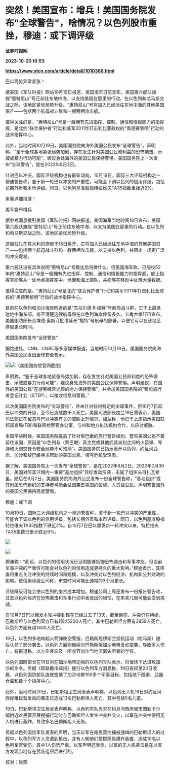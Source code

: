 # 突然！美国宣布：增兵！美国国务院发布"全球警告"，啥情况？以色列股市重挫，穆迪：或下调评级
**证券时报网**

**2023-10-20 10:53**

**https://www.stcn.com/article/detail/1010366.html**

巴以局势异常紧张！

据美国《军队时报》网站10月19日报道，美国海军日前宣布，美国第六舰队旗舰“惠特尼山”号正前往东地中海，以支持美国在那里的行动。在以色列和哈马斯交战之际，该地区紧张局势升级。“惠特尼山”号将加入已经派往东地中海的其他美国资产——包括两个航母战斗群和一艘两栖攻击舰。

值得关注的是，“惠特尼山”号是一艘拥有先进指挥、控制、通信和情报能力的指挥舰，是北约“联合保护者”行动和美军2011年打击利比亚政权的“奥德赛黎明”行动的战术指挥中心。

此外，当地时间10月19日，美国国务院向海外美国公民发布“全球警告”。声明称，“鉴于全球各地紧张局势加剧，存在发生针对美国公民和利益的恐怖袭击、示威或暴力行动可能”，建议身处海外的美国公民保持警惕。美国国务院上一次发布“全球警告”，是在2022年8月2日。

针对巴以冲突，国际评级机构也有最新动向。10月19日，国际三大评级机构之一穆迪警告称，鉴于新一轮巴以冲突的严重性，可能会下调以色列的信用评级，包括长期外币和本币评级。同日，以色列基准股指特拉维夫TA35指数重挫近2%。

来看详细报道！

美军宣布增兵

据参考消息援引美国《军队时报》网站报道，美国海军当地时间18日宣布，美国第六舰队旗舰“惠特尼山”号正前往东地中海，以支持美国在那里的行动。在以色列和哈马斯交战之际，该地区紧张局势升级。

这艘驻扎在意大利的旗舰于18日离开，它将加入已经派往东地中海的其他美国资产——包括两个航母战斗群和一艘两栖攻击舰，以支持以色列，并阻止一场更广泛的冲突爆发。

第六舰队没有具体说明“惠特尼山”号抵达后将做什么。但美国海军称，已服役52年的“惠特尼山”号是一艘拥有先进指挥、控制、通信和情报能力的指挥舰，舰上指挥官能够从一处地点指挥空中、地面和海上部队，并能够在移动中处理大量数据。

值得注意的是，“惠特尼山”号是北约“联合保护者”行动和美军2011年打击利比亚政权的“奥德赛黎明”行动的战术指挥中心。

目前在以色列和加沙海岸附近的是“杰拉尔德·R·福特”号航母战斗群，它于上周抵达地中海东部。尚不清楚这艘航母将在以色列海岸停留多久。五角大楼17日宣布，美国国防部长劳埃德·奥斯汀批准延长“福特”号航母的部署，以便它可以在该地区停留更长时间。

美国国务院发布“全球警告”

据路透社、CNN、CNBC等多家媒体报道，当地时间10月19日，美国国务院向海外美国公民发出全球安全警示。

![](https://stcn-main.oss-cn-shenzhen.aliyuncs.com/upload/wechat/20231020/f23EOWYFfgH9CrWrqFaM92zBE4gZKf6Z4GG11gHC3APCoibBXibhcqmdePvkXAxaIN3KzqHrEeH8iaEAuAG7ibx1VA.png)![](https://stcn-main.oss-cn-shenzhen.aliyuncs.com/upload/wechat/20231020/f23EOWYFfgH9CrWrqFaM92zBE4gZKf6ZRoWXo5gINbRpAPu2ZPuDjyQ8wiblCxCMcmdXCGoHsq2wYtMsnnjQuZA.gif)（美国国务院官网截图）

声明称，“鉴于全球各地紧张局势加剧，存在发生针对美国公民和利益的恐怖袭击、示威或暴力行动可能”，建议身处海外的美国公民保持警惕。声明建议，在国外的美国公民“在游客经常光顾的地方保持警惕”，并参加美国国务院的“智能旅行者登记计划（STEP），以接收信息和警报。”

此次美国国务院发布的“全球警告”，并未针对任何特定的全球事件，但10月7日起巴以冲突的升级，至今已造成数千人死亡。美国司法部长加兰19日曾表示，美国司法部正在留意与巴以冲突有关的威胁上升情况。加兰称，他已于上周指示美国联邦调查局(FBI)和联邦检察官办公室，与州和地方执法机构合作，以应对威胁。

本周早些时候，美国国务院提高了针对黎巴嫩的旅行警告级别，警告美国公民不要前往该国，原因是“以色列与（黎巴嫩）真主党或其他武装派别之间的火箭弹、导弹和火炮交锋令安全局势不可预测”。美国国务院已指示离开以色列、约旦河西岸、加沙和黎巴嫩寻求帮助的美国公民，填写危机受理表。

据了解，美国国务院上一次发布“全球警告”，是在2022年8月2日。2022年7月30日，美国对阿富汗境内一重要“基地组织”目标发动空袭，击毙了组织头目扎瓦希里。随后在8月2日，美国国务院向海外公民发布一份全球警告称，“基地组织”或其附属恐怖组织的支持者可能会试图袭击美国的设施、人员或公民。声明警告海外的美国公民保持高度警惕。

穆迪：或下调

10月19日，国际三大评级机构之一穆迪警告称，鉴于新一轮巴以冲突的严重性，可能会下调以色列的信用评级，包括长期外币和本币评级。同日，以色列基准股指特拉维夫TA35指数下跌近2%。自10月7日巴以爆发新一轮冲突以来，特拉维夫TA35指数已累计跌近9%。

![](https://stcn-main.oss-cn-shenzhen.aliyuncs.com/upload/wechat/20231020/f23EOWYFfgH9CrWrqFaM92zBE4gZKf6ZIIrxatDEfbuJs58VFltalDUkxtFA7ICKwCa2EfVmich3wxpdR3FK57A.png)

![](https://stcn-main.oss-cn-shenzhen.aliyuncs.com/upload/wechat/20231020/f23EOWYFfgH9CrWrqFaM92zBE4gZKf6ZRoWXo5gINbRpAPu2ZPuDjyQ8wiblCxCMcmdXCGoHsq2wYtMsnnjQuZA.gif)

穆迪称：“此前，以色列的信用状况已证明能够抵御恐怖袭击和军事冲突。但当前军事冲突的严重性可能会对以色列的信用造成更持久的重大影响。”穆迪表示，其审查将重点关注冲突的持续时间和规模，以及冲突对以色列经济、机构和公共财政的影响。该信用评级公司称，审查时间可能比通常的3个月更长。

评级降级可能会使以色列的借贷成本增加。穆迪公司上周还发布一份报告警告称，过去以色列经济在恐怖袭击和军事行动中表现出的韧性，在未来几周可能会受到挑战。

自10月7日巴以爆发本轮冲突到现在已经过去了13天，截至目前，冲突仍在持续，巴勒斯坦与以色列双方已有超过5200人死亡，其中巴勒斯坦方面有3859人死亡，以色列方面有超1400人死亡。

19日，以色列多地响起火箭弹防空警报，巴勒斯坦伊斯兰抵抗运动（哈马斯）随后认领了部分袭击。以色列方面则继续对巴勒斯坦加沙地带发动空袭，导致多人伤亡。有报道称，以方空袭波及一所收容加沙当地流离失所者的学校。

以色列国防部长在19日对在加沙地带边境的以色列军队表示，将很快下达进攻加沙的命令。另据《耶路撒冷邮报》援引以色列军方消息称，19日夜间至20日凌晨，以色列国防部队连夜空袭了加沙地带100多个军事目标，包括地下隧道、武器仓库和数十个指挥中心。

此外，当地时间20日，巴勒斯坦卫生局发表声明称，以色列无人机19日对约旦河西岸难民营发动的袭击已造成13名巴勒斯坦人死亡，其中包括5名儿童。

19日，巴勒斯坦卫生局发表声明称，以色列军队当天在约旦河西岸城市图勒卡尔姆附近难民营开展搜捕行动时与巴勒斯坦人发生冲突并交火，以军在冲突中使用无人机进行轰炸，导致多名巴勒斯坦人死伤。

另据以色列国防军队发表的声明，当天以军在难民营拘捕被通缉的巴勒斯坦人的过程中，以色列军方人员遭到枪击，并有人朝他们投掷简易爆炸装置，造成10名以色列军官受伤，其中1人伤势严重。以军声明还表示，以军的无人机袭击是在以军方发现当地存在武装组织后进行的。

  

校对：赵燕